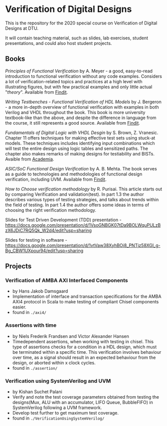 # Verification of Digital Designs


This is the repository for the 2020 special course on Verification of Digital Designs at DTU.

It will contain teaching material, such as slides, lab exercises, student presentations, and could also host student projects.

## Books

_Principles of Functional Verification_ by A. Meyer - a good, easy-to-read introduction to functional verification without any code examples. Considers a lot of verification-related topics and practices at a high level with illustrating figures, but with few practical examples and only little actual "_theory_". Available from [Findit](https://findit.dtu.dk/en/catalog/2305333384).

_Writing Testbenches - Functional Verification of HDL Models_ by J. Bergeron - a more in-depth overview of functional verification with examples in both Verilog and VHDL throughout the book. This book is more university textbook-like than the above, and despite the difference in language from the course, it still represents a good source. Available from [Findit](https://findit.dtu.dk/en/catalog/2441585752).

_Fundamentals of Digital Logic with VHDL Desgin_ by S. Brown, Z. Vranesic. Chapter 11 offers techniques for making effective test sets using stuck-at models. These techniques includes identifying input combinations which will test the entire design using logic tables and sensitized paths. The chapter also makes remarks of making designs for testiability and BISTs. Avaible from [Academia](https://www.academia.edu/6406951/Fundamentals_of_Digital_Logic_with_VHDL_Design).

_ASIC/SoC Functional Design Verification_ by A. B. Mehta. The book serves as a guide to technologies and methodologies of functional design verification, including UVM. Available from [Findit](https://findit.dtu.dk/en/catalog/2374482012).

_How to Choose verification methodology_ by R. Purisai. This article starts out by comparing Verification and validation(test). In part 1.3 the author describes various types of testing strategies, and talks about trends within the field of testing. In part 1.4 the author offers some ideas in terms of choosing the right verification methodology.

Slides for Test Driven Development (TDD) presentation - https://docs.google.com/presentation/d/1VsoGNBGK07tDa9BOLWquPULzBzX6JDiC7RQ5Qk_W2d4/edit?usp=sharing

Slides for testing in software - https://docs.google.com/presentation/d/1vtVaw38XyhBOi8_PNTjz58XGI_g-Bg_CBW1UXpour94/edit?usp=sharing

## Projects

### Verification of AMBA AXI Interfaced Components
- by Hans Jakob Damsgaard
- Implementation of interface and transaction specifications for the AMBA AXI4 protocol in Scala to make testing of compliant Chisel components easier.
- found in `./axi4/`

### Assertions with time
- by Niels Frederik Frandsen and Victor Alexander Hansen
- Timedependent assertions, when working with testing in chisel. This type of assertions checks for a condition in a HDL design, which must be terminated within a specific time. This verification involves behaviour over time, as a signal should result in an expected behaviour from the design, or aborted within x clock cycles.
- found in `./assertion/`
### Verification using SystemVerilog and UVM
- by Kishan Suchet Palani
- Verify and note the test coverage parameters obtained from testing the designs(Mux, ALU with an accumulator, LIFO Queue, BubbleFIFO) in SystemVerilog following a UVM framework. 
- Develop test further to get maximum test coverage.
- found in `./VerificationUsingSystemVerilog/`
